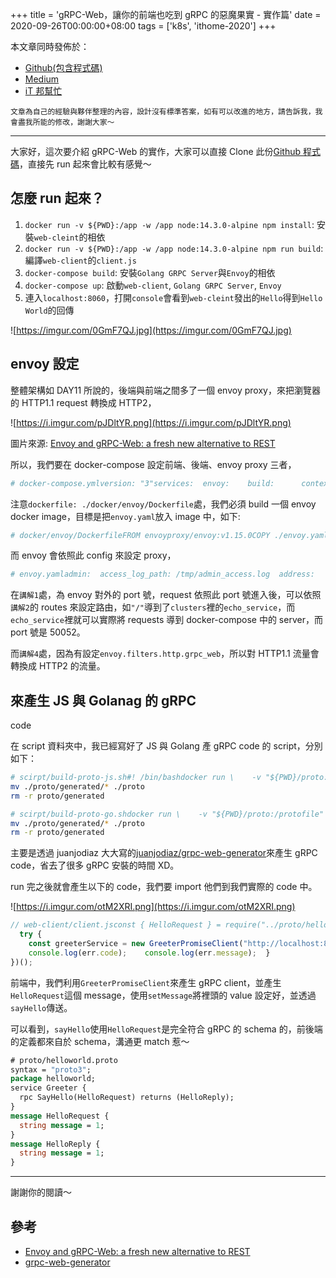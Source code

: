 +++
title = 'gRPC-Web，讓你的前端也吃到 gRPC 的惡魔果實 - 實作篇'
date = 2020-09-26T00:00:00+08:00
tags = ['k8s', 'ithome-2020']
+++

本文章同時發佈於：

- [Github(包含程式碼)](https://github.com/superj80820/2020-ithelp-contest/blob/master/DAY12)
- [Medium](https://medium.com/%E9%AB%92%E6%A1%B6%E5%AD%90/day12-grpc-web-%E8%AE%93%E4%BD%A0%E7%9A%84%E5%89%8D%E7%AB%AF%E4%B9%9F%E5%90%83%E5%88%B0-grpc-%E7%9A%84%E6%83%A1%E9%AD%94%E6%9E%9C%E5%AF%A6-%E5%AF%A6%E4%BD%9C%E7%AF%87-95857f02595d)
- [iT
邦幫忙](https://ithelp.ithome.com.tw/articles/10244296)

```
文章為自己的經驗與夥伴整理的內容，設計沒有標準答案，如有可以改進的地方，請告訴我，我會盡我所能的修改，謝謝大家～
```

---

大家好，這次要介紹 gRPC-Web 的實作，大家可以直接 Clone 此份[Github
程式碼](https://github.com/superj80820/GRPC-Web-Simple-Demo)，直接先 run 起來會比較有感覺～

## 怎麼 run 起來？

1. `docker run -v ${PWD}:/app -w /app node:14.3.0-alpine npm install`:
安裝`web-cleint`的相依
2. `docker run -v ${PWD}:/app -w /app node:14.3.0-alpine npm run build`:
編譯`web-client`的`client.js`
3. `docker-compose build`:
安裝`Golang GRPC Server`與`Envoy`的相依
4. `docker-compose up`: 啟動`web-client`,
`Golang GRPC Server`, `Envoy`
5. 連入`localhost:8060`，打開`console`會看到`web-cleint`發出的`Hello`得到`Hello World`的回傳

![https://imgur.com/0GmF7QJ.jpg](https://imgur.com/0GmF7QJ.jpg)

## envoy 設定

整體架構如 DAY11 所說的，後端與前端之間多了一個 envoy
proxy，來把瀏覽器的 HTTP1.1 request 轉換成 HTTP2，

![https://i.imgur.com/pJDltYR.png](https://i.imgur.com/pJDltYR.png)

圖片來源: [Envoy
and gRPC-Web: a fresh new alternative to REST](https://blog.envoyproxy.io/envoy-and-grpc-web-a-fresh-new-alternative-to-rest-6504ce7eb880)

所以，我們要在 docker-compose 設定前端、後端、envoy proxy 三者，

```yaml
# docker-compose.ymlversion: "3"services:  envoy:    build:      context: ./      dockerfile: ./docker/envoy/Dockerfile    image: grpcweb/envoy    ports:      - "8080:8080"      - "9901:9901"    links:      - server  server:    image: golang:1.14.6-alpine    volumes:      - ${PWD}:/server    working_dir: /server    ports:      - "8070:8070"    entrypoint: go run server/main.go  web:    image: httpd:2.4    volumes:      - ${PWD}/web-client:/usr/local/apache2/htdocs/    ports:      - "8060:80"    links:      - envoy
```

注意`dockerfile: ./docker/envoy/Dockerfile`處，我們必須
build 一個 envoy docker image，目標是把`envoy.yaml`放入 image
中，如下:

```yaml
# docker/envoy/DockerfileFROM envoyproxy/envoy:v1.15.0COPY ./envoy.yaml /etc/envoy/envoy.yamlCMD /usr/local/bin/envoy -c /etc/envoy/envoy.yaml -l trace --log-path /tmp/envoy_info.log
```

而 envoy 會依照此 config 來設定 proxy，

```yaml
# envoy.yamladmin:  access_log_path: /tmp/admin_access.log  address:    socket_address: { address: 0.0.0.0, port_value: 9901 }static_resources:  listeners:    - name: listener_0      address:        # 講解1        socket_address: { address: 0.0.0.0, port_value: 8080 }      filter_chains:        - filters:            - name: envoy.filters.network.http_connection_manager              typed_config:                "@type": type.googleapis.com/envoy.config.filter.network.http_connection_manager.v2.HttpConnectionManager                codec_type: auto                stat_prefix: ingress_http                route_config:                  name: local_route                  virtual_hosts:                    - name: local_service                      domains: ["*"]                      # 講解2                      routes:                        - match: { prefix: "/" }                          route:                            cluster: echo_service                            max_grpc_timeout: 0s                      cors:                        allow_origin_string_match:                          - prefix: "*"                        allow_methods: GET, PUT, DELETE, POST, OPTIONS                        allow_headers: keep-alive,user-agent,cache-control,content-type,content-transfer-encoding,custom-header-1,x-accept-content-transfer-encoding,x-accept-response-streaming,x-user-agent,x-grpc-web,grpc-timeout                        max_age: "1728000"                        expose_headers: custom-header-1,grpc-status,grpc-message                http_filters:                  # 講解4                  - name: envoy.filters.http.grpc_web                  - name: envoy.filters.http.cors                  - name: envoy.filters.http.router  clusters:    - name: echo_service      connect_timeout: 0.25s      type: logical_dns      http2_protocol_options: {}      lb_policy: round_robin      load_assignment:        cluster_name: cluster_0        endpoints:          - lb_endpoints:              - endpoint:                  address:                    # 講解3                    socket_address:                      address: server                      port_value: 50052
```

在`講解1`處，為 envoy 對外的 port 號，request 依照此 port
號進入後，可以依照`講解2`的 routes
來設定路由，如`"/"`導到了`clusters`裡的`echo_service`，而`echo_service`裡就可以實際將
requests 導到 docker-compose 中的 server，而 port 號是 50052。

而`講解4`處，因為有設定`envoy.filters.http.grpc_web`，所以對
HTTP1.1 流量會轉換成 HTTP2 的流量。

## 來產生 JS 與 Golanag 的 gRPC
code

在 script 資料夾中，我已經寫好了 JS 與 Golang 產 gRPC code 的
script，分別如下：

```bash
# scirpt/build-proto-js.sh#! /bin/bashdocker run \    -v "${PWD}/proto:/protofile" \    -e "protofile=helloworld.proto" \    juanjodiaz/grpc-web-generator
mv ./proto/generated/* ./proto
rm -r proto/generated
```

```bash
# scirpt/build-proto-go.shdocker run \    -v "${PWD}/proto:/protofile" \    -e "protofile=helloworld.proto" \    juanjodiaz/grpc-web-generator
mv ./proto/generated/* ./proto
rm -r proto/generated
```

主要是透過 juanjodiaz 大大寫的[juanjodiaz/grpc-web-generator](https://github.com/juanjoDiaz/grpc-web-generator)來產生
gRPC code，省去了很多 gRPC 安裝的時間 XD。

run 完之後就會產生以下的 code，我們要 import 他們到我們實際的 code
中。

![https://i.imgur.com/otM2XRI.png](https://i.imgur.com/otM2XRI.png)

```jsx
// web-client/client.jsconst { HelloRequest } = require("../proto/helloworld_pb.js");const { GreeterPromiseClient } = require("../proto/helloworld_grpc_web_pb.js");(async () => {
  try {
    const greeterService = new GreeterPromiseClient("http://localhost:8080");    const request = new HelloRequest();    request.setMessage("Hello");    const response = await greeterService.sayHello(request, {});    console.log(response.getMessage());  } catch (err) {
    console.log(err.code);    console.log(err.message);  }
})();
```

前端中，我們利用`GreeterPromiseClient`來產生 gRPC
client，並產生`HelloRequest`這個
message，使用`setMessage`將裡頭的 value
設定好，並透過`sayHello`傳送。

可以看到，`sayHello`使用`HelloRequest`是完全符合
gRPC 的 schema 的，前後端的定義都來自於 schema，溝通更 match 惹～

```protobuf
# proto/helloworld.proto
syntax = "proto3";
package helloworld;
service Greeter {
  rpc SayHello(HelloRequest) returns (HelloReply);
}
message HelloRequest {
  string message = 1;
}
message HelloReply {
  string message = 1;
}
```

---

謝謝你的閱讀～

## 參考

- [Envoy
and gRPC-Web: a fresh new alternative to REST](https://blog.envoyproxy.io/envoy-and-grpc-web-a-fresh-new-alternative-to-rest-6504ce7eb880)
- [grpc-web-generator](https://github.com/juanjoDiaz/grpc-web-generator)
